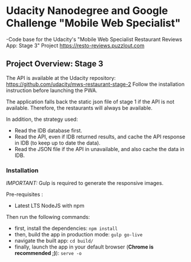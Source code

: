 # Udacity Nanodegree and Google Challenge "Mobile Web Specialist"

-Code base for the Udacity's "Mobile Web Specialist Restaurant Reviews App: Stage 3" Project https://resto-reviews.puzzlout.com

## Project Overview: Stage 3

The API is available at the Udacity repository: https://github.com/udacity/mws-restaurant-stage-2
Follow the installation instruction before launching the PWA.

The application falls back the static json file of stage 1 if the API is not available. Therefore, the restaurants will always be available.

In addition, the strategy used:

* Read the IDB database first.
* Read the API, even if IDB returned results, and cache the API response in IDB (to keep up to date the data).
* Read the JSON file if the API in unavailable, and also cache the data in IDB.

### Installation

_IMPORTANT:_ Gulp is required to generate the responsive images.

Pre-requisites :

* Latest LTS NodeJS with npm

Then run the following commands:

* first, install the dependencies: `npm install`
* then, build the app in production mode: `gulp go-live`
* navigate the built app: `cd build/`
* finally, launch the app in your default browser (**Chrome is recommended ;)**): `serve -o`
